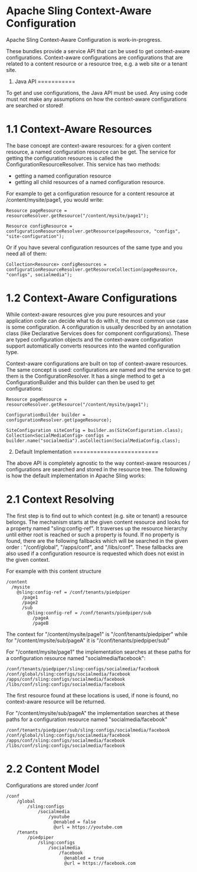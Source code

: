 Apache Sling Context-Aware Configuration
========================================

Apache Sling Context-Aware Configuration is work-in-progress.

These bundles provide a service API that can be used to get context-aware configurations. Context-aware configurations are configurations that are related to a content resource or a resource tree, e.g. a web site or a tenant site.

1. Java API
===========

To get and use configurations, the Java API must be used. Any using code must not make any assumptions on how the context-aware configurations are searched or stored!

1.1 Context-Aware Resources
===========================

The base concept are context-aware resources: for a given content resource, a named configuration resource can be get.
The service for getting the configuration resources is called the ConfigurationResourceResolver. This service has two methods:
- getting a named configuration resource
- getting all child resources of a named configuration resource.

For example to get a configuration resource for a content resource at /content/mysite/page1, you would write:

    Resource pageResource = resourceResolver.getResource("/content/mysite/page1");

    Resource configResource = configurationResourceResolver.getResource(pageResource, "configs", "site-configuration");

Or if you have several configuration resources of the same type and you need all of them:

    Collection<Resource> configResources = configurationResourceResolver.getResourceCollection(pageResource, "configs", socialmedia");

1.2 Context-Aware Configurations
================================

While context-aware resources give you pure resources and your application code can decide what to do with it,
the most common use case is some configuration. A configuration is usually described by an annotation class
(like Declarative Services does for component configurations). These are typed configuration objects
and the context-aware configuration support automatically converts resources into the wanted configuration type.

Context-aware configurations are built on top of context-aware resources. The same concept is used: configurations are
named and the service to get them is the ConfigurationResolver. It has a single method to get a ConfigurationBuilder
and this builder can then be used to get configurations:

    Resource pageResource = resourceResolver.getResource("/content/mysite/page1");

    ConfigurationBuilder builder = configurationResolver.get(pageResource);

    SiteConfiguration siteConfig = builder.as(SiteConfiguration.class);
    Collection<SocialMediaConfig> configs = builder.name("socialmedia").asCollection(SocialMediaConfig.class);

2. Default Implementation
=========================

The above API is completely agnostic to the way context-aware resources / configurations are searched and stored in the resource tree.
The following is how the default implementation in Apache Sling works:

2.1 Context Resolving
=====================

The first step is to find out to which context (e.g. site or tenant) a resource belongs. The mechanism starts at the given content resource
and looks for a property named "sling:config-ref". It traverses up the resource hierarchy until either root is reached or such a property is found.
If no property is found, there are the following fallbacks which will be searched in the given order : "/conf/global", "/apps/conf", and "/libs/conf".
These fallbacks are also used if a configuration resource is requested which does not exist in the given context.

For example with this content structure

    /content
      /mysite
        @sling:config-ref = /conf/tenants/piedpiper
          /page1
          /page2
          /sub
            @sling:config-ref = /conf/tenants/piedpiper/sub
              /pageA
              /pageB
                
The context for "/content/mysite/page1" is "/conf/tenants/piedpiper" while for "/content/mysite/sub/pageA" it is "/conf/tenants/piedpiper/sub"

For "/content/mysite/page1" the implementation searches at these paths for a configuration resource named "socialmedia/facebook":

    /conf/tenants/piedpiper/sling:configs/socialmedia/facebook
    /conf/global/sling:configs/socialmedia/facebook
    /apps/conf/sling:configs/socialmedia/facebook
    /libs/conf/sling:configs/socialmedia/facebook

The first resource found at these locations is used, if none is found, no context-aware resource will be returned.

For "/content/mysite/sub/pageA" the implementation searches at these paths for a configuration resource named "socialmedia/facebook"

    /conf/tenants/piedpiper/sub/sling:configs/socialmedia/facebook
    /conf/global/sling:configs/socialmedia/facebook
    /apps/conf/sling:configs/socialmedia/facebook
    /libs/conf/sling:configs/socialmedia/facebook

2.2 Content Model
=================

Configurations are stored under /conf

    /conf
        /global
            /sling:configs
                /socialmedia
                    /youtube
                      @enabled = false
                      @url = https://youtube.com
        /tenants
            /piedpiper
                /sling:configs
                    /socialmedia
                        /facebook 
                          @enabled = true
                          @url = https://facebook.com

